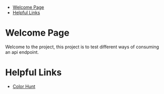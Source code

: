 - [Welcome Page](#Welcome_Page)
- [Helpful Links](#Helpful_Links)

# Welcome Page
Welcome to the project, this project is to test different ways of consuming an api endpoint.

# Helpful Links
- [Color Hunt](https://https://colorhunt.co/)